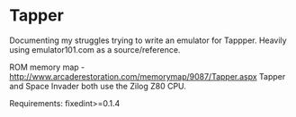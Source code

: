 # Tapper
Documenting my struggles trying to write an emulator for Tappper.  Heavily using emulator101.com as a source/reference.

ROM memory map - http://www.arcaderestoration.com/memorymap/9087/Tapper.aspx
Tapper and Space Invader both use the Zilog Z80 CPU.

Requirements:
fixedint>=0.1.4
